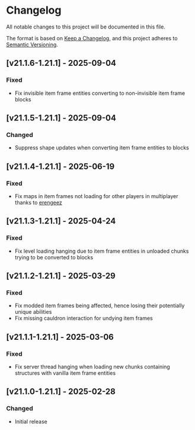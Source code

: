 # Changelog

All notable changes to this project will be documented in this file.

The format is based on [Keep a Changelog](https://keepachangelog.com/en/1.0.0/),
and this project adheres to [Semantic Versioning](https://semver.org/spec/v2.0.0.html).

## [v21.1.6-1.21.1] - 2025-09-04

### Fixed

- Fix invisible item frame entities converting to non-invisible item frame blocks

## [v21.1.5-1.21.1] - 2025-09-04

### Changed

- Suppress shape updates when converting item frame entities to blocks

## [v21.1.4-1.21.1] - 2025-06-19

### Fixed

- Fix maps in item frames not loading for other players in multiplayer thanks to [erengeez](https://github.com/erengeez)

## [v21.1.3-1.21.1] - 2025-04-24

### Fixed

- Fix level loading hanging due to item frame entities in unloaded chunks trying to be converted to blocks

## [v21.1.2-1.21.1] - 2025-03-29

### Fixed

- Fix modded item frames being affected, hence losing their potentially unique abilities
- Fix missing cauldron interaction for undying item frames

## [v21.1.1-1.21.1] - 2025-03-06

### Fixed

- Fix server thread hanging when loading new chunks containing structures with vanilla item frame entities

## [v21.1.0-1.21.1] - 2025-02-28

### Changed

- Initial release
